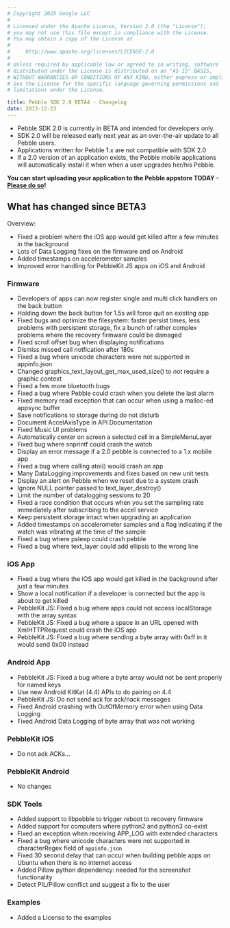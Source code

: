 ```yaml
---
# Copyright 2025 Google LLC
#
# Licensed under the Apache License, Version 2.0 (the "License");
# you may not use this file except in compliance with the License.
# You may obtain a copy of the License at
#
#     http://www.apache.org/licenses/LICENSE-2.0
#
# Unless required by applicable law or agreed to in writing, software
# distributed under the License is distributed on an "AS IS" BASIS,
# WITHOUT WARRANTIES OR CONDITIONS OF ANY KIND, either express or implied.
# See the License for the specific language governing permissions and
# limitations under the License.

title: Pebble SDK 2.0 BETA4 - Changelog
date: 2013-12-23
---
```


 * Pebble SDK 2.0 is currently in BETA and intended for developers only.
 * SDK 2.0 will be released early next year as an over-the-air update to all Pebble users.
 * Applications written for Pebble 1.x are not compatible with SDK 2.0
 * If a 2.0 version of an application exists, the Pebble mobile applications will automatically install it when when a user upgrades her/his Pebble.

**You can start uploading your application to the Pebble appstore TODAY - [Please do so](http://dev-portal.getpebble.com/)!**

## What has changed since BETA3

Overview:

 - Fixed a problem where the iOS app would get killed after a few minutes in the background
 - Lots of Data Logging fixes on the firmware and on Android
 - Added timestamps on accelerometer samples
 - Improved error handling for PebbleKit JS apps on iOS and Android

### Firmware

 - Developers of apps can now register single and multi click handlers on the back button
 - Holding down the back button for 1.5s will force quit an existing app
 - Fixed bugs and optimize the filesystem: faster persist times, less problems with persistent storage, fix a bunch of rather complex problems where the recovery firmware could be damaged
 - Fixed scroll offset bug when displaying notifications
 - Dismiss missed call notfication after 180s
 - Fixed a bug where unicode characters were not supported in appinfo.json
 - Changed graphics_text_layout_get_max_used_size() to _not_ require a graphic context
 - Fixed a few more bluetooth bugs
 - Fixed a bug where Pebble could crash when you delete the last alarm
 - Fixed memory read exception that can occur when using a malloc-ed appsync buffer
 - Save notifications to storage during do not disturb
 - Document AccelAxisType in API Documentation
 - Fixed Music UI problems
 - Automatically center on screen a selected cell in a SimpleMenuLayer
 - Fixed bug where snprintf could crash the watch
 - Display an error message if a 2.0 pebble is connected to a 1.x mobile app
 - Fixed a bug where calling atoi() would crash an app
 - Many DataLogging improvements and fixes based on new unit tests
 - Display an alert on Pebble when we reset due to a system crash
 - Ignore NULL pointer passed to text_layer_destroy()
 - Limit the number of datalogging sessions to 20
 - Fixed a race condition that occurs when you set the sampling rate immediately after subscribing to the accel service
 - Keep persistent storage intact when upgrading an application
 - Added timestamps on accelerometer samples and a flag indicating if the watch was vibrating at the time of the sample
 - Fixed a bug where psleep could crash pebble
 - Fixed a bug where text_layer could add ellipsis to the wrong line

### iOS App

 - Fixed a bug where the iOS app would get killed in the background after just a few minutes
 - Show a local notification if a developer is connected but the app is about to get killed
 - PebbleKit JS: Fixed a bug where apps could not access localStorage with the array syntax
 - PebbleKit JS: Fixed a bug where a space in an URL opened with XmlHTTPRequest could crash the iOS app
 - PebbleKit JS: Fixed a bug where sending a byte array with 0xff in it would send 0x00 instead

### Android App

 - PebbleKit JS: Fixed a bug where a byte array would not be sent properly for named keys
 - Use new Android KitKat (4.4) APIs to do pairing on 4.4
 - PebbleKit JS: Do not send ack for ack/nack messages
 - Fixed Android crashing with OutOfMemory error when using Data Logging
 - Fixed Android Data Logging of byte array that was not working

### PebbleKit iOS

 - Do not ack ACKs...

### PebbleKit Android

 - No changes

### SDK Tools

 - Added support to libpebble to trigger reboot to recovery firmware
 - Added support for computers where python2 and python3 co-exist
 - Fixed an exception when receiving APP_LOG with extended characters
 - Fixed a bug where unicode characters were not supported in characterRegex field of `appinfo.json`
 - Fixed 30 second delay that can occur when building pebble apps on Ubuntu when there is no internet access
 - Added Pillow python dependency: needed for the screenshot functionality
 - Detect PIL/Pillow conflict and suggest a fix to the user

### Examples

 - Added a License to the examples

